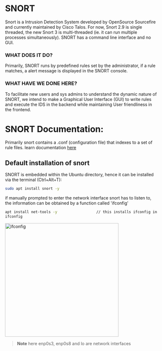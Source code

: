 # SNORT
Snort is a Intrusion Detection System developed by OpenSource Sourcefire and currently maintained by Cisco Talos. For now, Snort 2.9 is single threaded, the new Snort 3 is multi-threaded (ie. it can run multiple processes simultaneously). SNORT has a command line interface and no GUI.<br>

### WHAT DOES IT DO?
Primarily, SNORT runs by predefined rules set by the administrator, if a rule matches, a alert message is displayed in the SNORT console.
### WHAT HAVE WE DONE HERE?
To facilitate new users and sys admins to understand the dynamic nature of SNORT, we intend to make a Graphical User Interface 
(GUI) to write rules and execute the IDS in the backend while maintaining User friendliness in the frontend.<br>

# SNORT Documentation:
Primarily snort contains a .conf (configuration file) that indexes to a set of rule files. learn documentation [here](http://books.gigatux.nl/mirror/snortids/0596006616/snortids-CHP-5.html)

## Default installation of snort 
SNORT is embedded within the Ubuntu directory, hence it can be installed via the terminal (Ctrl+Alt+T):
```bash
sudo apt install snort -y
```
if manually prompted to enter the network interface snort has to listen to, the information can be obtained by a function called 'ifconfig'
```bash
apt install net-tools -y                  // this installs ifconfig in the system
ifconfig
```
<img width="374" alt="ifconfig" src="https://user-images.githubusercontent.com/70995581/220833040-55b49909-4241-41ac-a80c-2ff7041a963f.png"></br>
> **Note** here enp0s3, enp0s8 and lo are network interfaces

